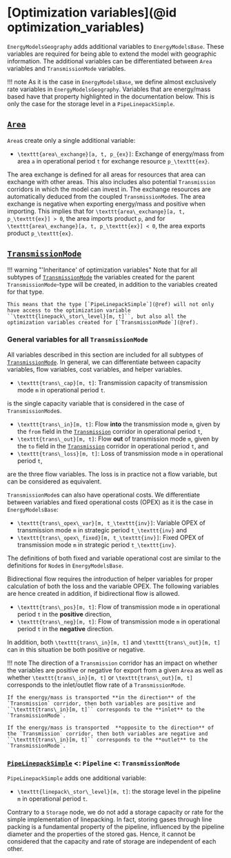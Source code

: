 # [Optimization variables](@id optimization_variables)

`EnergyModelsGeography` adds additional variables to `EnergyModelsBase`.
These variables are required for being able to extend the model with geographic information.
The additional variables can be differentiated between `Area` variables and `TransmissionMode` variables.

!!! note
    As it is the case in `EnergyModelsBase`, we define almost exclusively rate variables in `EnergyModelsGeography`.
    Variables that are energy/mass based have that property highlighted in the documentation below.
    This is only the case for the storage level in a `PipeLinepackSimple`.

## [`Area`](@ref)

`Area`s create only a single additional variable:

- ``\texttt{area\_exchange}[a, t, p_{ex}]``: Exchange of energy/mass from area ``a`` in operational period ``t`` for exchange resource ``p_\texttt{ex}``.

The area exchange is defined for all areas for resources that area can exchange with other areas.
This also includes also potential `Transmission` corridors in which the model can invest in.
The exchange resources are automatically deduced from the coupled `TransmissionMode`s.
The area exchange is negative when exporting energy/mass and positive when importing.
This implies that for ``\texttt{area\_exchange}[a, t, p_\texttt{ex}] > 0``, the area imports product ``p``, and for ``\texttt{area\_exchange}[a, t, p_\texttt{ex}] < 0``, the area exports product ``p_\texttt{ex}``.

## [`TransmissionMode`](@ref)

!!! warning "'Inheritance' of optimization variables"
    Note that for all subtypes of [`TransmissionMode`](@ref) the variables created for the parent `TransmissionMode`-type will be created, in addition to the variables created for that type.

    This means that the type [`PipeLinepackSimple`](@ref) will not only have access to the optimization variable ``\texttt{linepack\_stor\_level}[m, t]``, but also all the optimization variables created for [`TransmissionMode`](@ref).

### General variables for all `TransmissionMode`

All variables described in this section are included for all subtypes of [`TransmissionMode`](@ref).
In general, we can differentiate between capacity variables, flow variables, cost variables, and helper variables.

- ``\texttt{trans\_cap}[m, t]``: Transmission capacity of transmission mode ``m`` in operational period ``t``.

is the single capacity variable that is considered in the case of `TransmissionMode`s.

- ``\texttt{trans\_in}[m, t]``: Flow **into** the transmission mode ``m``, given by the `from` field in the [`Transmission`](@ref) corridor in operational period ``t``,
- ``\texttt{trans\_out}[m, t]``: Flow **out** of transmission mode ``m``, given by the `to` field in the [`Transmission`](@ref) corridor in operational period ``t``, and
- ``\texttt{trans\_loss}[m, t]``: Loss of transmission mode ``m`` in operational period ``t``,

are the three flow variables.
The loss is in practice not a flow variable, but can be considered as equivalent.

`TransmissionMode`s can also have operational costs.
We differentiate between variables and fixed operational costs (OPEX) as it is the case in `EnergyModelsBase`:

- ``\texttt{trans\_opex\_var}[m, t_\texttt{inv}]``: Variable OPEX of transmission mode ``m`` in strategic period ``t_\texttt{inv}`` and
- ``\texttt{trans\_opex\_fixed}[m, t_\texttt{inv}]``: Fixed OPEX of transmission mode ``m`` in strategic period ``t_\texttt{inv}``.

The definitions of both fixed and variable operational cost are similar to the definitions for `Node`s in `EnergyModelsBase`.

Bidirectional flow requires the introduction of helper variables for proper calculation of both the loss and the variable OPEX.
The following variables are hence created in addition, if bidirectional flow is allowed.

- ``\texttt{trans\_pos}[m, t]``: Flow of transmission mode ``m`` in operational period ``t`` in the **positive** direction,
- ``\texttt{trans\_neg}[m, t]``: Flow of transmission mode ``m`` in operational period ``t`` in the **negative** direction.

In addition, both ``\texttt{trans\_in}[m, t]`` and ``\texttt{trans\_out}[m, t]`` can in this situation be both positive or negative.

!!! note
    The direction of a `Transmission` corridor has an impact on whether the variables are positive or negative for export from a given `Area` as well as whether ``\texttt{trans\_in}[m, t]`` or ``\texttt{trans\_out}[m, t]`` corresponds to the inlet/outlet flow rate of a `TransmissionMode`.

    If the energy/mass is transported **in the direction** of the `Transmission` corridor, then both variables are positive and ``\texttt{trans\_in}[m, t]`` corresponds to the **inlet** to the `TransmissionMode`.

    If the energy/mass is transported  **opposite to the direction** of the `Transmission` corridor, then both variables are negative and ``\texttt{trans\_in}[m, t]`` corresponds to the **outlet** to the `TransmissionMode`.

### [`PipeLinepackSimple`](@ref) <: `Pipeline` <: `TransmissionMode`

`PipeLinepackSimple` adds one additional variable:

- ``\texttt{linepack\_stor\_level}[m, t]``: the storage level in the pipeline ``m`` in operational period ``t``.

Contrary to a `Storage` node, we do not add a storage capacity or rate for the simple implementation of linepacking.
In fact, storing gases through line packing is a fundamental property of the pipeline, influenced by the pipeline diameter and the properties of the stored gas.
Hence, it cannot be considered that the capacity and rate of storage are independent of each other.
